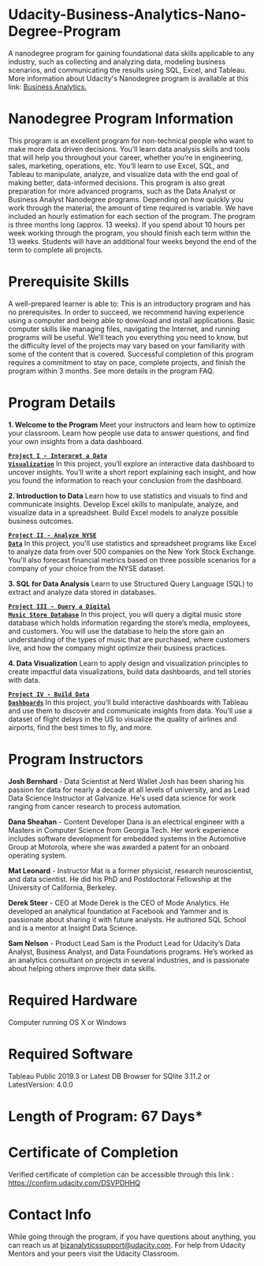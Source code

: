 # Udacity-Business-Analytics-Nano-Degree-Program
A nanodegree program for gaining foundational data skills applicable to any industry, such as collecting and analyzing data, modeling business scenarios, and communicating the results using SQL, Excel, and Tableau.
More information about Udacity's Nanodegree program is available at this link: <a href="https://www.udacity.com/course/business-analytics-nanodegree--nd098" rel="nofollow">Business Analytics.</a>


# Nanodegree Program Information 
This program is an excellent program for non-technical people who want to make more data driven decisions.
You’ll learn data analysis skills and tools that will help you throughout your career, whether you’re in
engineering, sales, marketing, operations, etc. You’ll learn to use Excel, SQL, and Tableau to manipulate,
analyze, and visualize data with the end goal of making better, data-informed decisions. This program is also
great preparation for more advanced programs, such as the Data Analyst or Business Analyst Nanodegree
programs. Depending on how quickly you work through the material, the amount of time required is variable.
We have included an hourly estimation for each section of the program. The program is three months long
(approx. 13 weeks). If you spend about 10 hours per week working through the program, you should finish
each term within the 13 weeks. Students will have an additional four weeks beyond the end of the term to
complete all projects.

# Prerequisite Skills
A well-prepared learner is able to:
This is an introductory program and has no prerequisites. In order to succeed, we recommend having
experience using a computer and being able to download and install applications.
Basic computer skills like managing files, navigating the Internet, and running programs will be useful.
We’ll teach you everything you need to know, but the difficulty level of the projects may vary based on
your familiarity with some of the content that is covered.
Successful completion of this program requires a commitment to stay on pace, complete projects,
and finish the program within 3 months. See more details in the program FAQ.

# Program Details
**1. Welcome to the Program**
Meet your instructors and learn how to optimize your classroom. Learn how people use data to answer questions, and find your own insights from a data dashboard.

<a href="www.github.com"><code>**Project I - Interpret a Data Visualization**</code></a>
In this project, you’ll explore an interactive data dashboard to uncover insights. You’ll write a short report explaining each insight, and how you found the information to reach your conclusion from the dashboard.

**2. Introduction to Data**
Learn how to use statistics and visuals to find and communicate insights. Develop Excel skills to manipulate, analyze, and visualize data in a spreadsheet. Build Excel models to analyze possible business outcomes.

<a href="www.github.com"><code>**Project II - Analyze NYSE Data**</code></a>
In this project, you'll use statistics and spreadsheet programs like Excel to analyze data from over 500 companies on the New York Stock Exchange. You'll also forecast financial metrics based on three possible scenarios for a company of your choice from the NYSE dataset.

**3. SQL for Data Analysis**
Learn to use Structured Query Language (SQL) to extract and analyze data stored in databases.

<a href="www.github.com"><code>**Project III - Query a Digital Music Store Database**</code></a>
In this project, you will query a digital music store database which holds information regarding the store’s media, employees, and customers. You will use the database to help the store gain an understanding of the types of music that are purchased, where customers live, and how the company might optimize their business practices.

**4. Data Visualization**
Learn to apply design and visualization principles to create impactful data visualizations, build data dashboards, and tell stories with data.

<a href="www.github.com"><code>**Project IV - Build Data Dashboards**</code></a>
In this project, you’ll build interactive dashboards with Tableau and use them to discover and communicate insights from data. You’ll use a dataset of flight delays in the US to visualize the quality of airlines and airports, find the best times to fly, and more.

# Program Instructors 
**Josh Bernhard** - Data Scientist at Nerd Wallet
Josh has been sharing his passion for data for nearly a decade at all levels of university, and as Lead Data Science Instructor at Galvanize. He's used data science for work ranging from cancer research to process automation.

**Dana Sheahan** - Content Developer
Dana is an electrical engineer with a Masters in Computer Science from Georgia Tech. Her work experience includes software development for embedded systems in the Automotive Group at Motorola, where she was awarded a patent for an onboard operating system.

**Mat Leonard** - Instructor
Mat is a former physicist, research neuroscientist, and data scientist. He did his PhD and Postdoctoral Fellowship at the University of California, Berkeley. 

**Derek Steer** - CEO at Mode
Derek is the CEO of Mode Analytics. He developed an analytical foundation at Facebook and Yammer and is passionate about sharing it with future analysts. He authored SQL School and is a mentor at Insight Data Science.

**Sam Nelson** - Product Lead
Sam is the Product Lead for Udacity’s Data Analyst, Business Analyst, and Data Foundations programs. He’s worked as an analytics consultant on projects in several industries, and is passionate about helping others improve their data skills.

# Required Hardware
Computer running OS X or Windows

# Required Software
Tableau Public 2019.3 or Latest
DB Browser for SQlite 3.11.2 or LatestVersion: 4.0.0

# Length of Program: 67 Days*

# Certificate of Completion 
Verified certificate of completion can be accessible through this link : https://confirm.udacity.com/DSVPDHHQ 

# Contact Info
While going through the program, if you have questions about anything, you can reach us at bizanalyticssupport@udacity.com. For help from Udacity Mentors and your peers visit the Udacity Classroom.
